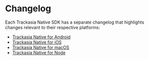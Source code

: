 # Changelog

Each Trackasia Native SDK has a separate changelog that highlights changes relevant to their respective platforms:

* [Trackasia Native for Android](../../platform/android/CHANGELOG.md)
* [Trackasia Native for iOS](platform/ios/CHANGELOG.md)
* [Trackasia Native for macOS](platform/macos/CHANGELOG.md)
* [Trackasia Native for Node](../../platform/node/CHANGELOG.md)
